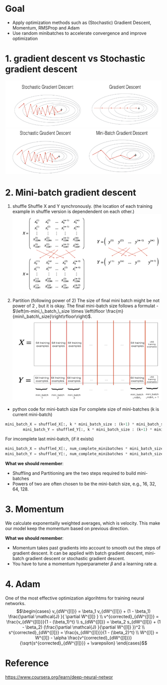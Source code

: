 
# Goal

- Apply optimization methods such as (Stochastic) Gradient Descent, Momentum, RMSProp and Adam
- Use random minibatches to accelerate convergence and improve optimization


# 1.  gradient descent vs Stochastic gradient descent

![](../../../../images/Pasted%20image%2020240203143537.png)![](../../../../images/Pasted%20image%2020240203143701.png)

# 2. Mini-batch gradient descent
1. shuffle
   Shuffle X and Y synchronously. (the location of each training example in shuffle version is dependendent on each other.)
![](../../../../images/Pasted%20image%2020240203143900.png)

2. Partition (following power of 2)
The size of final mini batch might be not power of 2 , but it is okay.
The final mini-batch size follows a formulat - $\left(m-mini_\_batch_\_size \times \left\lfloor \frac{m}{mini\_batch\_size}\right\rfloor\right)$. 
![](../../../../images/Pasted%20image%2020240203144604.png)

- python code for mini-batch size
 For complete size of mini-batches (k is current mini-batch)
```python
mini_batch_X = shuffled_X[:, k * mini_batch_size : (k+1) * mini_batch_size]        
        mini_batch_Y = shuffled_Y[:, k * mini_batch_size : (k+1) * mini_batch_size]
```

For imcomplete last mini-batch, (if it exists)
```python
mini_batch_X = shuffled_X[:, num_complete_minibatches * mini_batch_size : m]
mini_batch_Y = shuffled_Y[:, num_complete_minibatches * mini_batch_size : m]
```

**What we should remember**:

- Shuffling and Partitioning are the two steps required to build mini-batches
- Powers of two are often chosen to be the mini-batch size, e.g., 16, 32, 64, 128.

# 3. Momentum
We calculate exponentailly weighted averages, which is velocity.
This make our model keep the momentum based on previous direction.

**What we should remember**:
- Momentum takes past gradients into account to smooth out the steps of gradient descent. It can be applied with batch gradient descent, mini-batch gradient descent or stochastic gradient descent.
- You have to tune a momentum hyperparameter 𝛽 and a learning rate 𝛼.

# 4. Adam
One of the most effective optimization algorihtms for training neural networks.
$$\begin{cases}
v_{dW^{[l]}} = \beta_1 v_{dW^{[l]}} + (1 - \beta_1) \frac{\partial \mathcal{J} }{ \partial W^{[l]} } \\
v^{corrected}_{dW^{[l]}} = \frac{v_{dW^{[l]}}}{1 - (\beta_1)^t} \\
s_{dW^{[l]}} = \beta_2 s_{dW^{[l]}} + (1 - \beta_2) (\frac{\partial \mathcal{J} }{\partial W^{[l]} })^2 \\
s^{corrected}_{dW^{[l]}} = \frac{s_{dW^{[l]}}}{1 - (\beta_2)^t} \\
W^{[l]} = W^{[l]} - \alpha \frac{v^{corrected}_{dW^{[l]}}}{\sqrt{s^{corrected}_{dW^{[l]}}} + \varepsilon}
\end{cases}$$






# Reference
https://www.coursera.org/learn/deep-neural-networ